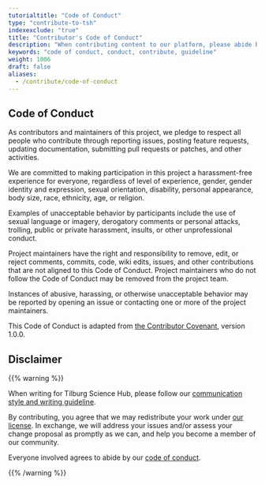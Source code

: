 ```yaml
---
tutorialtitle: "Code of Conduct"
type: "contribute-to-tsh"
indexexclude: "true"
title: "Contributor's Code of Conduct"
description: "When contributing content to our platform, please abide by our code of conduct."
keywords: "code of conduct, conduct, contribute, guideline"
weight: 1006
draft: false
aliases:
  - /contribute/code-of-conduct
---
```


## Code of Conduct

As contributors and maintainers of this project, we pledge to respect all people who contribute through reporting issues, posting feature requests, updating documentation, submitting pull requests or patches, and other activities.

We are committed to making participation in this project a harassment-free experience for everyone, regardless of level of experience, gender, gender identity and expression, sexual orientation, disability, personal appearance, body size, race, ethnicity, age, or religion.

Examples of unacceptable behavior by participants include the use of sexual language or imagery, derogatory comments or personal attacks, trolling, public or private harassment, insults, or other unprofessional conduct.

Project maintainers have the right and responsibility to remove, edit, or reject comments, commits, code, wiki edits, issues, and other contributions that are not aligned to this Code of Conduct. Project maintainers who do not follow the Code of Conduct may be removed from the project team.

Instances of abusive, harassing, or otherwise unacceptable behavior may be reported by opening an issue or contacting one or more of the project maintainers.

This Code of Conduct is adapted from [the Contributor Covenant](http://contributor-covenant.org/version/1/0/0/), version 1.0.0.

## Disclaimer

{{% warning %}}

When writing for Tilburg Science Hub, please follow our [communication style and writing guideline](../style-guide).

By contributing, you agree that we may redistribute your work under [our license](/about/#license). In exchange, we will address your issues and/or assess your change proposal as promptly as we can, and help you become a member of our community.

Everyone involved agrees to abide by our [code of conduct](#code-of-conduct).

{{% /warning %}}
